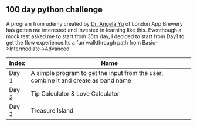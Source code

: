 ## 100 day python challenge
A program from udemy created by [Dr. Angela Yu](https://www.udemy.com/user/4b4368a3-b5c8-4529-aa65-2056ec31f37e/) of London App Brewery has gotten me interested and invested in learning like this. Eventhough a mock test asked me to start from 35th day, I decided to start from Day1 to get the flow experience.Its a fun walkthrough path from Basic->Intermediate->Advanced

|Index|Name|
|-----|----|
|Day 1|A simple program to get the input from the user, combine it and create as band name|
|Day 2|Tip Calculator & Love Calculator|
|Day 3|Treasure Island|